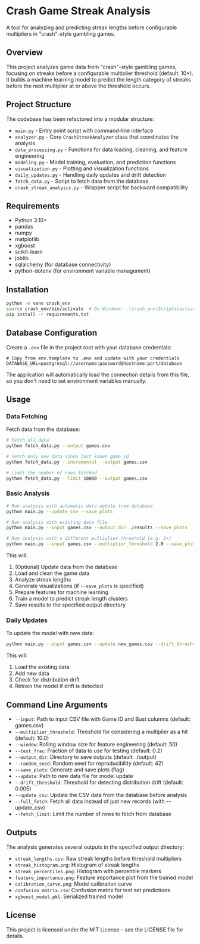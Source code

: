 # Crash Game Streak Analysis

A tool for analyzing and predicting streak lengths before configurable multipliers in "crash"-style gambling games.

## Overview

This project analyzes game data from "crash"-style gambling games, focusing on streaks before a configurable multiplier threshold (default: 10×). It builds a machine learning model to predict the length category of streaks before the next multiplier at or above the threshold occurs.

## Project Structure

The codebase has been refactored into a modular structure:

- `main.py` - Entry point script with command-line interface
- `analyzer.py` - Core `CrashStreakAnalyzer` class that coordinates the analysis
- `data_processing.py` - Functions for data loading, cleaning, and feature engineering
- `modeling.py` - Model training, evaluation, and prediction functions
- `visualization.py` - Plotting and visualization functions
- `daily_updates.py` - Handling daily updates and drift detection
- `fetch_data.py` - Script to fetch data from the database
- `crash_streak_analysis.py` - Wrapper script for backward compatibility

## Requirements

- Python 3.10+
- pandas
- numpy
- matplotlib
- xgboost
- scikit-learn
- joblib
- sqlalchemy (for database connectivity)
- python-dotenv (for environment variable management)

## Installation

```bash
python -m venv crash_env
source crash_env/bin/activate  # On Windows: .\crash_env\Scripts\activate
pip install -r requirements.txt
```

## Database Configuration

Create a `.env` file in the project root with your database credentials:

```text
# Copy from env.template to .env and update with your credentials
DATABASE_URL=postgresql://username:password@hostname:port/database
```

The application will automatically load the connection details from this file, so you don't need to set environment variables manually.

## Usage

### Data Fetching

Fetch data from the database:

```bash
# Fetch all data
python fetch_data.py --output games.csv

# Fetch only new data since last known game_id
python fetch_data.py --incremental --output games.csv

# Limit the number of rows fetched
python fetch_data.py --limit 10000 --output games.csv
```

### Basic Analysis

```bash
# Run analysis with automatic data update from database
python main.py --update_csv --save_plots

# Run analysis with existing data file
python main.py --input games.csv --output_dir ./results --save_plots

# Run analysis with a different multiplier threshold (e.g. 2×)
python main.py --input games.csv --multiplier_threshold 2.0 --save_plots
```

This will:

1. (Optional) Update data from the database
2. Load and clean the game data
3. Analyze streak lengths
4. Generate visualizations (if `--save_plots` is specified)
5. Prepare features for machine learning
6. Train a model to predict streak length clusters
7. Save results to the specified output directory

### Daily Updates

To update the model with new data:

```bash
python main.py --input games.csv --update new_games.csv --drift_threshold 0.005
```

This will:

1. Load the existing data
2. Add new data
3. Check for distribution drift
4. Retrain the model if drift is detected

## Command Line Arguments

- `--input`: Path to input CSV file with Game ID and Bust columns (default: games.csv)
- `--multiplier_threshold`: Threshold for considering a multiplier as a hit (default: 10.0)
- `--window`: Rolling window size for feature engineering (default: 50)
- `--test_frac`: Fraction of data to use for testing (default: 0.2)
- `--output_dir`: Directory to save outputs (default: ./output)
- `--random_seed`: Random seed for reproducibility (default: 42)
- `--save_plots`: Generate and save plots (flag)
- `--update`: Path to new data file for model update
- `--drift_threshold`: Threshold for detecting distribution drift (default: 0.005)
- `--update_csv`: Update the CSV data from the database before analysis
- `--full_fetch`: Fetch all data instead of just new records (with --update_csv)
- `--fetch_limit`: Limit the number of rows to fetch from database

## Outputs

The analysis generates several outputs in the specified output directory:

- `streak_lengths.csv`: Raw streak lengths before threshold multipliers
- `streak_histogram.png`: Histogram of streak lengths
- `streak_percentiles.png`: Histogram with percentile markers
- `feature_importance.png`: Feature importance plot from the trained model
- `calibration_curve.png`: Model calibration curve
- `confusion_matrix.csv`: Confusion matrix for test set predictions
- `xgboost_model.pkl`: Serialized trained model

## License

This project is licensed under the MIT License - see the LICENSE file for details.
